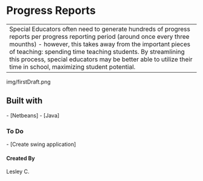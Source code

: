 # Progress Reports
<table>
<tr>
<td>
Special Educators often need to generate hundreds of progress reports per progress reporting period (around once every three mounths) - however, this takes away from the important pieces of teaching: spending time teaching students. By streamlining this process, special educators may be better able to utilize their time in school, maximizing student potential. 
</td>
</tr>
</table>

img/firstDraft.png


<h2>Built with </h2>
- [Netbeans]
- [Java]

<h3>To Do</h3>
- [Create swing application]

<h4>Created By</h4>
Lesley C. 
 
